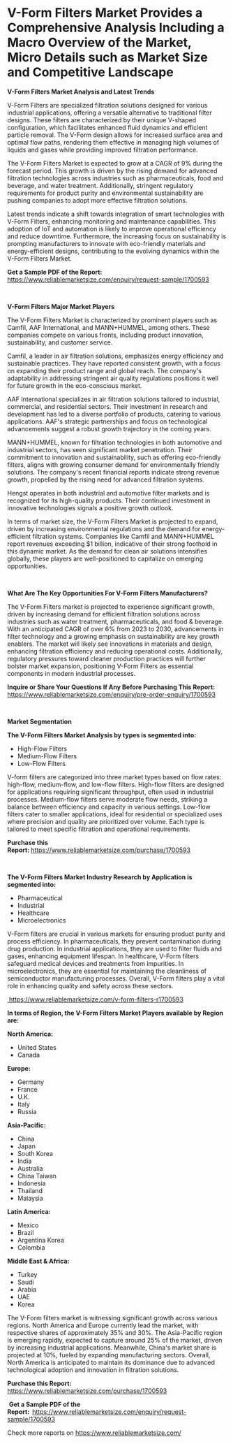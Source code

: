 <p><h1>V-Form Filters Market Provides a Comprehensive Analysis Including a Macro Overview of the Market, Micro Details such as Market Size and Competitive Landscape</h1></p><p><strong>V-Form Filters Market Analysis and Latest Trends</strong></p>
<p><p>V-Form Filters are specialized filtration solutions designed for various industrial applications, offering a versatile alternative to traditional filter designs. These filters are characterized by their unique V-shaped configuration, which facilitates enhanced fluid dynamics and efficient particle removal. The V-Form design allows for increased surface area and optimal flow paths, rendering them effective in managing high volumes of liquids and gases while providing improved filtration performance.</p><p>The V-Form Filters Market is expected to grow at a CAGR of 9% during the forecast period. This growth is driven by the rising demand for advanced filtration technologies across industries such as pharmaceuticals, food and beverage, and water treatment. Additionally, stringent regulatory requirements for product purity and environmental sustainability are pushing companies to adopt more effective filtration solutions. </p><p>Latest trends indicate a shift towards integration of smart technologies with V-Form Filters, enhancing monitoring and maintenance capabilities. This adoption of IoT and automation is likely to improve operational efficiency and reduce downtime. Furthermore, the increasing focus on sustainability is prompting manufacturers to innovate with eco-friendly materials and energy-efficient designs, contributing to the evolving dynamics within the V-Form Filters Market.</p></p>
<p><strong>Get a Sample PDF of the Report:&nbsp;</strong> <a href="https://www.reliablemarketsize.com/enquiry/request-sample/1700593?utm_campaign=1991&utm_medium=2&utm_source=Github&utm_content=ia&utm_term=09012025&utm_id=v-form-filters">https://www.reliablemarketsize.com/enquiry/request-sample/1700593</a></p>
<p>&nbsp;</p>
<p><strong>V-Form Filters Major Market Players</strong></p>
<p><p>The V-Form Filters Market is characterized by prominent players such as Camfil, AAF International, and MANN+HUMMEL, among others. These companies compete on various fronts, including product innovation, sustainability, and customer service.</p><p>Camfil, a leader in air filtration solutions, emphasizes energy efficiency and sustainable practices. They have reported consistent growth, with a focus on expanding their product range and global reach. The company's adaptability in addressing stringent air quality regulations positions it well for future growth in the eco-conscious market.</p><p>AAF International specializes in air filtration solutions tailored to industrial, commercial, and residential sectors. Their investment in research and development has led to a diverse portfolio of products, catering to various applications. AAF's strategic partnerships and focus on technological advancements suggest a robust growth trajectory in the coming years.</p><p>MANN+HUMMEL, known for filtration technologies in both automotive and industrial sectors, has seen significant market penetration. Their commitment to innovation and sustainability, such as offering eco-friendly filters, aligns with growing consumer demand for environmentally friendly solutions. The company's recent financial reports indicate strong revenue growth, propelled by the rising need for advanced filtration systems.</p><p>Hengst operates in both industrial and automotive filter markets and is recognized for its high-quality products. Their continued investment in innovative technologies signals a positive growth outlook.</p><p>In terms of market size, the V-Form Filters Market is projected to expand, driven by increasing environmental regulations and the demand for energy-efficient filtration systems. Companies like Camfil and MANN+HUMMEL report revenues exceeding $1 billion, indicative of their strong foothold in this dynamic market. As the demand for clean air solutions intensifies globally, these players are well-positioned to capitalize on emerging opportunities.</p></p>
<p>&nbsp;</p>
<p><strong>What Are The Key Opportunities For V-Form Filters Manufacturers?</strong></p>
<p><p>The V-Form Filters market is projected to experience significant growth, driven by increasing demand for efficient filtration solutions across industries such as water treatment, pharmaceuticals, and food & beverage. With an anticipated CAGR of over 6% from 2023 to 2030, advancements in filter technology and a growing emphasis on sustainability are key growth enablers. The market will likely see innovations in materials and design, enhancing filtration efficiency and reducing operational costs. Additionally, regulatory pressures toward cleaner production practices will further bolster market expansion, positioning V-Form Filters as essential components in modern industrial processes.</p></p>
<p><strong>Inquire or Share Your Questions If Any Before Purchasing This Report:</strong> <a href="https://www.reliablemarketsize.com/enquiry/pre-order-enquiry/1700593?utm_campaign=1991&utm_medium=2&utm_source=Github&utm_content=ia&utm_term=09012025&utm_id=v-form-filters">https://www.reliablemarketsize.com/enquiry/pre-order-enquiry/1700593</a></p>
<p>&nbsp;</p>
<p><strong>Market Segmentation</strong></p>
<p><strong>The V-Form Filters Market Analysis by types is segmented into:</strong></p>
<p><ul><li>High-Flow Filters</li><li>Medium-Flow Filters</li><li>Low-Flow Filters</li></ul></p>
<p><p>V-form filters are categorized into three market types based on flow rates: high-flow, medium-flow, and low-flow filters. High-flow filters are designed for applications requiring significant throughput, often used in industrial processes. Medium-flow filters serve moderate flow needs, striking a balance between efficiency and capacity in various settings. Low-flow filters cater to smaller applications, ideal for residential or specialized uses where precision and quality are prioritized over volume. Each type is tailored to meet specific filtration and operational requirements.</p></p>
<p><strong>Purchase this Report:&nbsp;</strong><a href="https://www.reliablemarketsize.com/purchase/1700593?utm_campaign=1991&utm_medium=2&utm_source=Github&utm_content=ia&utm_term=09012025&utm_id=v-form-filters">https://www.reliablemarketsize.com/purchase/1700593</a></p>
<p>&nbsp;</p>
<p><strong>The V-Form Filters Market Industry Research by Application is segmented into:</strong></p>
<p><ul><li>Pharmaceutical</li><li>Industrial</li><li>Healthcare</li><li>Microelectronics</li></ul></p>
<p><p>V-Form filters are crucial in various markets for ensuring product purity and process efficiency. In pharmaceuticals, they prevent contamination during drug production. In industrial applications, they are used to filter fluids and gases, enhancing equipment lifespan. In healthcare, V-Form filters safeguard medical devices and treatments from impurities. In microelectronics, they are essential for maintaining the cleanliness of semiconductor manufacturing processes. Overall, V-Form filters play a vital role in enhancing quality and safety across these sectors.</p></p>
<p><a href="https://www.reliablemarketsize.com/v-form-filters-r1700593?utm_campaign=1991&utm_medium=2&utm_source=Github&utm_content=ia&utm_term=09012025&utm_id=v-form-filters">&nbsp;https://www.reliablemarketsize.com/v-form-filters-r1700593</a></p>
<p><strong>In terms of Region, the V-Form Filters Market Players available by Region are:</strong></p>
<p>
    <p> <strong> North America: </strong>
        <ul>
            <li>United States</li>
            <li>Canada</li>
        </ul>
        </p> 
    <p> <strong> Europe: </strong>
        <ul>
            <li>Germany</li>
            <li>France</li>
            <li>U.K.</li>
            <li>Italy</li>
            <li>Russia</li>
        </ul>
        </p> 
    <p> <strong> Asia-Pacific: </strong>
        <ul>
            <li>China</li>
            <li>Japan</li>
            <li>South Korea</li>
            <li>India</li>
            <li>Australia</li>
            <li>China Taiwan</li>
            <li>Indonesia</li>
            <li>Thailand</li>
            <li>Malaysia</li>
        </ul>
        </p> 
    <p> <strong> Latin America: </strong>
        <ul>
            <li>Mexico</li>
            <li>Brazil</li>
            <li>Argentina Korea</li>
            <li>Colombia</li>
        </ul>
        </p> 
    <p> <strong> Middle East & Africa: </strong>
        <ul>
            <li>Turkey</li>
            <li>Saudi</li>
            <li>Arabia</li>
            <li>UAE</li>
            <li>Korea</li>
        </ul>
    </p>
    </p>
<p><p>The V-Form filters market is witnessing significant growth across various regions. North America and Europe currently lead the market, with respective shares of approximately 35% and 30%. The Asia-Pacific region is emerging rapidly, expected to capture around 25% of the market, driven by increasing industrial applications. Meanwhile, China's market share is projected at 10%, fueled by expanding manufacturing sectors. Overall, North America is anticipated to maintain its dominance due to advanced technological adoption and innovation in filtration solutions.</p></p>
<p><strong>Purchase this Report: </strong><a href="https://www.reliablemarketsize.com/purchase/1700593?utm_campaign=1991&utm_medium=2&utm_source=Github&utm_content=ia&utm_term=09012025&utm_id=v-form-filters">https://www.reliablemarketsize.com/purchase/1700593</a></p>
<p>&nbsp;<strong>Get a Sample PDF of the Report:&nbsp;&nbsp;</strong><a href="https://www.reliablemarketsize.com/enquiry/request-sample/1700593?utm_campaign=1991&utm_medium=2&utm_source=Github&utm_content=ia&utm_term=09012025&utm_id=v-form-filters">https://www.reliablemarketsize.com/enquiry/request-sample/1700593</a></p>
<p><strong></strong></p>
<p>Check more reports on <a href="https://www.reliablemarketsize.com/?utm_campaign=1991&utm_medium=2&utm_source=Github&utm_content=ia&utm_term=09012025&utm_id=v-form-filters">https://www.reliablemarketsize.com/</a></p>